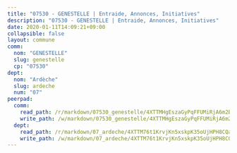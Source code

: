 ```yaml
---
title: "07530 - GENESTELLE | Entraide, Annonces, Initiatives"
description: "07530 - GENESTELLE | Entraide, Annonces, Initiatives"
date: 2020-01-11T14:09:21+09:00
collapsible: false
layout: commune
comm:
  nom: "GENESTELLE"
  slug: genestelle
  cp: "07530"
dept:
  nom: "Ardèche"
  slug: ardeche
  num: "07"
peerpad:
  comm:
    read_path: /r/markdown/07530_genestelle/4XTTMHgEszaGyPqFFUMiRjA6m2BGWA9E7eu3AQURb6EBTE5gc
    write_path: /w/markdown/07530_genestelle/4XTTMHgEszaGyPqFFUMiRjA6m2BGWA9E7eu3AQURb6EBTE5gc-K3TgUPYMvQdD27UpJCNgPt49gLmWXURQv6FwAWUq2y3uvfe9zzmsSSw3p66eEUp2UQt3eCnza6JehzCk7jBfJusBt8qynJNe6JoZVQm4EpPbSakV63d9bPK4ZtM6xUzKKL3Y8z64
  dept:
    read_path: /r/markdown/07_ardeche/4XTTM76t1KrvjKn5xskpK35oUjHPH8CQaLdMsC4TVbgaVPp9H
    write_path: /w/markdown/07_ardeche/4XTTM76t1KrvjKn5xskpK35oUjHPH8CQaLdMsC4TVbgaVPp9H-K3TgTz6XqMtb1TG26LozWQGWzYCmeEroVRKKCBntm7SADEzfC88gC5qx4GzHEVb3Y3CHH1FRtgCq45v9wokwFBFS6YysdmDNnD29f5C4C6FuF2ZpCUFJZY3XzmFx1kWscUwpw6qR
---
```


